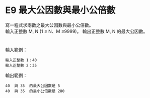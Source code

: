 # E9 最大公因數與最小公倍數
寫一程式求兩數之最大公因數與最小公倍數。<br>
輸入正整數 M, N (1 ≤ N、M ≤9999)。 輸出正整數  M, N 的最大公因數。
#
輸入範例：
```
輸入正整數 1：40 
輸入正整數 2：35
```
輸出範例：
```
40  與 35  的最大公因數是 5
40  與 35  的最小公倍數是 280
```
